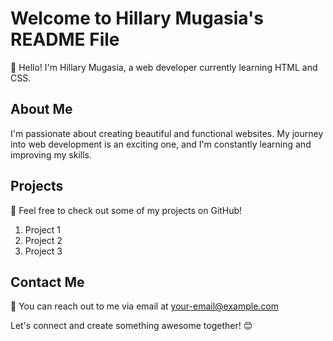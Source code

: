 # Welcome to Hillary Mugasia's README File

👋 Hello! I'm Hillary Mugasia, a web developer currently learning HTML and CSS.

## About Me
I'm passionate about creating beautiful and functional websites. My journey into web development is an exciting one, and I'm constantly learning and improving my skills.

## Projects
🌟 Feel free to check out some of my projects on GitHub!

1. Project 1
2. Project 2
3. Project 3

## Contact Me
📧 You can reach out to me via email at [your-email@example.com](mailto:your-email@example.com)

Let's connect and create something awesome together! 😊
